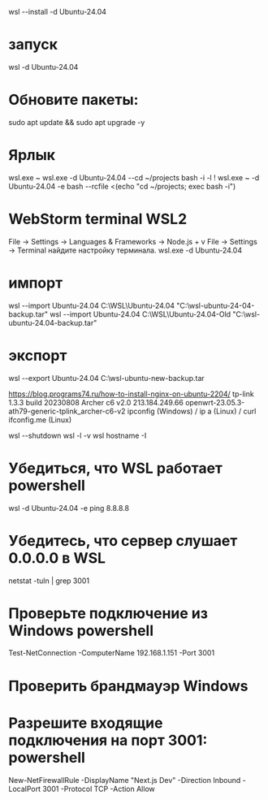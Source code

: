 wsl --install -d Ubuntu-24.04
# запуск
wsl -d Ubuntu-24.04
# Обновите пакеты:
sudo apt update && sudo apt upgrade -y
# Ярлык
wsl.exe ~
wsl.exe -d Ubuntu-24.04 --cd ~/projects bash -i -l
! wsl.exe ~ -d Ubuntu-24.04 -e bash --rcfile <(echo "cd ~/projects; exec bash -i")

# WebStorm terminal WSL2
File → Settings → Languages & Frameworks → Node.js + v
File → Settings → Terminal найдите настройку терминала.  wsl.exe -d Ubuntu-24.04

# импорт
wsl --import Ubuntu-24.04 C:\WSL\Ubuntu-24.04 "C:\wsl-ubuntu-24-04-backup.tar"
wsl --import Ubuntu-24.04 C:\WSL\Ubuntu-24.04-Old "C:\wsl-ubuntu-24.04-backup.tar"

# экспорт
wsl --export Ubuntu-24.04 C:\wsl-ubuntu-new-backup.tar


https://blog.programs74.ru/how-to-install-nginx-on-ubuntu-2204/
tp-link 1.3.3 build 20230808 Archer c6 v2.0
213.184.249.66
openwrt-23.05.3-ath79-generic-tplink_archer-c6-v2
ipconfig (Windows) / ip a (Linux) / curl ifconfig.me (Linux)

wsl --shutdown
wsl -l -v
wsl hostname -I


# Убедиться, что WSL работает powershell
wsl -d Ubuntu-24.04 -e ping 8.8.8.8


# Убедитесь, что сервер слушает 0.0.0.0 в WSL
netstat -tuln | grep 3001

# Проверьте подключение из Windows powershell
Test-NetConnection -ComputerName 192.168.1.151 -Port 3001

# Проверить брандмауэр Windows
# Разрешите входящие подключения на порт 3001: powershell
New-NetFirewallRule -DisplayName "Next.js Dev" -Direction Inbound -LocalPort 3001 -Protocol TCP -Action Allow